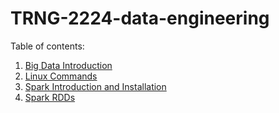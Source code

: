 # TRNG-2224-data-engineering

Table of contents:

1. [Big Data Introduction]("./week1/01-bigdata-intro.md)
2. [Linux Commands](./week1/02-linux-commands.md)
3. [Spark Introduction and Installation](./week1/03.spark-introduction-and-installation.md)
4. [Spark RDDs](./week1/04-spark-rdd.ipynb)